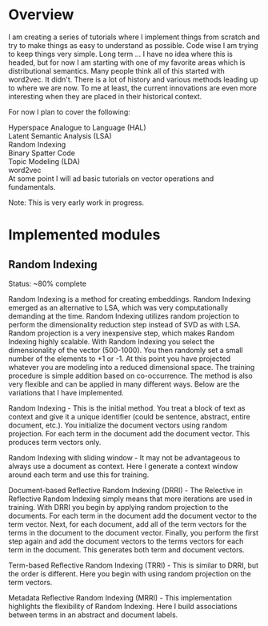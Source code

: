 # Overview

I am creating a series of tutorials where I implement things from scratch and try to make things as easy to understand as possible. Code wise I am trying to keep things very simple. Long term ... I have no idea where this is headed, but for now I am starting with one of my favorite areas which is distributional semantics. Many people think all of this started with word2vec. It didn't. There is a lot of history and various methods leading up to where we are now. To me at least, the current innovations are even more interesting when they are placed in their historical context.

For now I plan to cover the following:

Hyperspace Analogue to Language (HAL)<br/>
Latent Semantic Analysis (LSA)<br/>
Random Indexing<br/>
Binary Spatter Code<br/>
Topic Modeling (LDA)<br/>
word2vec<br/>
At some point I will ad basic tutorials on vector operations and fundamentals.

Note: This is very early work in progress.

# Implemented modules

## Random Indexing

Status: ~80% complete

Random Indexing is a method for creating embeddings. Random Indexing emerged as an alternative to LSA, which was very computationally demanding at the time. Random Indexing utilizes random projection to perform the dimensionality reduction step instead of SVD as with LSA. Random projection is a very inexpensive step, which makes Random Indexing highly scalable. With Random Indexing you select the dimensionality of the vector (500-1000). You then randomly set a small number of the elements to +1 or -1. At this point you have projected whatever you are modeling into a reduced dimensional space. The training procedure is simple addition based on co-occurrence. The method is also very flexible and can be applied in many different ways. Below are the variations that I have implemented.

Random Indexing - This is the initial method. You treat a block of text as context and give it a unique identifier (could be sentence, abstract, entire document, etc.). You initialize the document vectors using random projection. For each term in the document add the document vector. This produces term vectors only.

Random Indexing with sliding window - It may not be advantageous to always use a document as context. Here I generate a context window around each term and use this for training.

Document-based Reflective Random Indexing (DRRI) - The Relective in Reflective Random Indexing simply means that more iterations are used in training. With DRRI you begin by applying random projection to the documents. For each term in the document add the document vector to the term vector. Next, for each document, add all of the term vectors for the terms in the document to the document vector. Finally, you perform the first step again and add the document vectors to the terms vectors for each term in the document. This generates both term and document vectors.

Term-based Reflective Random Indexing (TRRI) - This is similar to DRRI, but the order is different. Here you begin with using random projection on the term vectors.

Metadata Reflective Random Indexing (MRRI) - This implementation highlights the flexibility of Random Indexing. Here I build associations between terms in an abstract and document labels.

